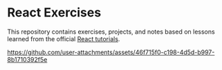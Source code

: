 # React Exercises

This repository contains exercises, projects, and notes based on lessons learned from the official [React tutorials](https://react.dev/learn).

https://github.com/user-attachments/assets/46f715f0-c198-4d5d-b997-8b1710392f5e